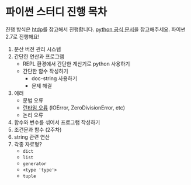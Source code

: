 # 파이썬 스터디 진행 목차

진행 방식은 [htdp][htdp]를 참고해서 진행합니다. [python 공식 문서][doc-python]을 참고해주세요. 파이썬 2.7로 진행해요!


 1. 분산 버전 관리 시스템
 2. 간단한 연산과 프로그램
    * REPL 환경에서 간단한 계산기로 python 사용하기
    * 간단한 함수 작성하기
      - doc-string 사용하기
      - 문제 해결
 3. 에러
    * 문법 오류
    * [런타임 오류][error] (IOError, ZeroDivisionError, etc)
    * 논리 오류
 4. 함수와 변수를 섞어서 프로그램 작성하기
 5. 조건문과 함수 (2주차)
 6. string 관련 연산
 7. 각종 자료형?
    * `dict`
    * `list`
    * `generator`
    * `<type 'type'>`
    * `tuple`
 
   
   
 [htdp]: http://htdp.org
 [error]: http://docs.python.org/2/library/exceptions.html
 [doc-python]: http://docs.python.org/2.7/
